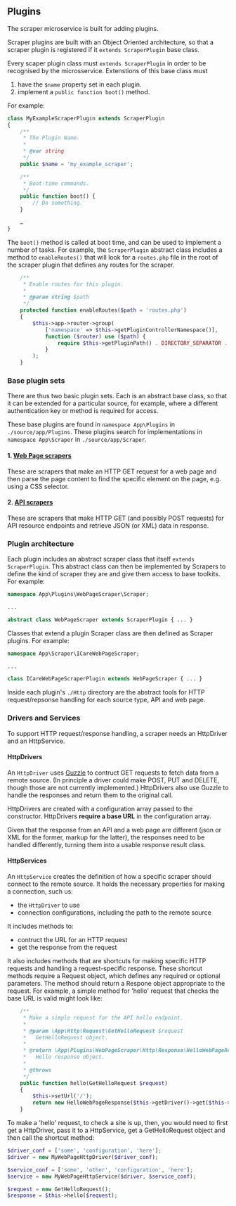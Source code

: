 ## Plugins

The scraper microservice is built for adding plugins.

Scraper plugins are built with an Object Oriented architecture, so that a scraper plugin is registered if it `extends ScraperPlugin` base class.

Every scaper plugin class must `extends ScraperPlugin` in order to be recognised by the microsservice. Extenstions of this base class must 

1) have the `$name` property set in each plugin.
2) implement a `public function boot()` method.

For example:

```php
class MyExampleScraperPlugin extends ScraperPlugin
{
    /**
     * The Plugin Name.
     *
     * @var string
     */
    public $name = 'my_example_scraper';

    /**
     * Boot-time commands.
     */
    public function boot() {
        // Do something.
    }

    …
}
```

The `boot()` method is called at boot time, and can be used to implement a number of tasks. For example, the `ScraperPlugin` abstract class includes a method to `enableRoutes()` that will look for a `routes.php` file in the root of the scraper plugin that defines any routes for the scraper.

```php
    /**
     * Enable routes for this plugin.
     *
     * @param string $path
     */
    protected function enableRoutes($path = 'routes.php')
    {
        $this->app->router->group(
            ['namespace' => $this->getPluginControllerNamespace()],
            function ($router) use ($path) {
                require $this->getPluginPath() . DIRECTORY_SEPARATOR . $path;
            }
        );
    }
```

### Base plugin sets

There are thus two basic plugin sets. Each is an abstract base class, so that it can be extended for a particular source, for example, where a different authentication key or method is required for access.

These base plugins are found in `namespace App\Plugins` in `./source/app/Plugins`. These plugins search for implementations in `namespace App\Scraper` in `./source/app/Scraper`.

#### 1. [Web Page scrapers](./webpage)

These are scrapers that make an HTTP GET request for a web page and then parse the page content to find the specific element on the page, e.g. using a CSS selector.


#### 2. [API scrapers](./api)

These are scrapers that make HTTP GET (and possibly POST requests) for API resource endpoints and retrieve JSON (or XML) data in response.

### Plugin architecture

Each plugin includes an abstract scraper class that itself `extends ScraperPlugin`. This abstract class can then be implemented by Scrapers to define the kind of scraper they are and give them access to base toolkits. For example:

```php
namespace App\Plugins\WebPageScraper\Scraper;

...

abstract class WebPageScraper extends ScraperPlugin { ... }
```

Classes that extend a plugin Scraper class are then defined as Scraper plugins. For example:

```php
namespace App\Scraper\ICareWebPageScraper;

...

class ICareWebPageScraperPlugin extends WebPageScraper { ... }
```

Inside each plugin's `./Http` directory are the abstract tools for HTTP request/repsonse handling for each source type, API and web page.

### Drivers and Services

To support HTTP request/response handling, a scraper needs an HttpDriver and an HttpService.

#### HttpDrivers

An `HttpDriver` uses [Guzzle](http://docs.guzzlephp.org/en/stable/) to contruct GET requests to fetch data from a remote source. (In principle a driver could make POST, PUT and DELETE, though those are not currently implemented.) HttpDrivers also use Guzzle to handle the responses and return them to the original call.

HttpDrivers are created with a configuration array passed to the constructor. HttpDrivers **require a base URL** in the configuration array.

Given that the response from an API and a web page are different (json or XML for the former, markup for the latter), the responses need to be handled differently, turning them into a usable response result class.

#### HttpServices

An `HttpService` creates the definition of how a specific scraper should connect to the remote source. It holds the necessary properties for making a connection, such us:

- the `HttpDriver` to use
- connection configurations, including the path to the remote source

It includes methods to:

- contruct the URL for an HTTP request
- get the response from the request

It also includes methods that are shortcuts for making specific HTTP requests and handling a request-specific response. These shortcut methods require a Request object, which defines any required or optional parameters. The method should return a Respone object appropriate to the request. For example, a simple method for 'hello' request that checks the base URL is valid might look like:

```php
    /**
     * Make a simple request for the API hello endpoint.
     *
     * @param \App\Http\Request\GetHelloRequest $request
     *   GetHelloRequest object.
     *
     * @return \App\Plugins\WebPageScraper\Http\Response\HelloWebPageResponse
     *   Hello response object.
     *
     * @throws
     */
    public function hello(GetHelloRequest $request)
    {
        $this->setUrl('/');
        return new HelloWebPageResponse($this->getDriver()->get($this->getUrl(), $request));
    }
```

To make a 'hello' request, to check a site is up, then, you would need to first get a HttpDriver, pass it to a HttpService, get a GetHelloRequest object and then call the shortcut method:

```php
$driver_conf = ['some', 'configuration', 'here'];
$driver = new MyWebPageHttpDriver($driver_conf);

$service_conf = ['some', 'other', 'configuration', 'here'];
$service = new MyWebPageHttpService($driver, $service_conf);

$request = new GetHelloRequest();
$response = $this->hello($request);
```

